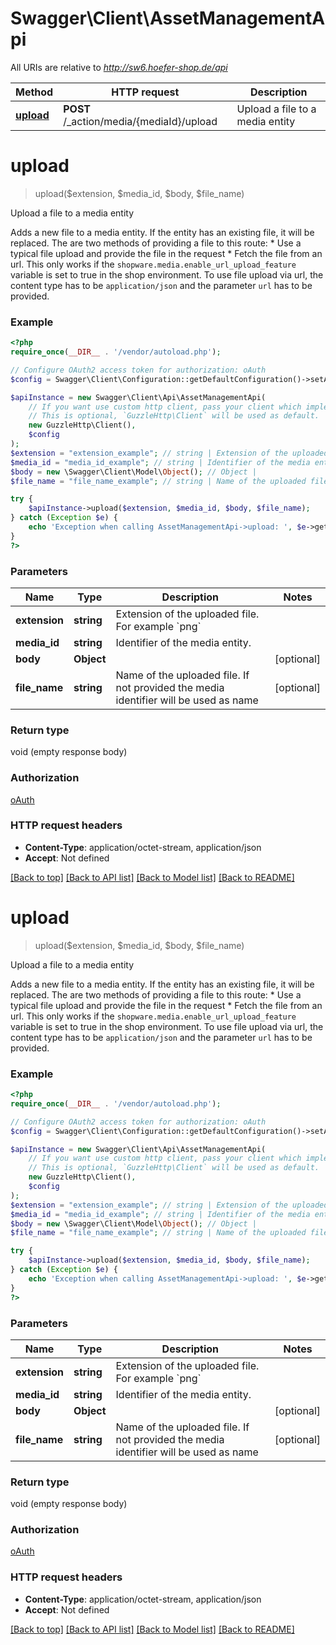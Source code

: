 # Swagger\Client\AssetManagementApi

All URIs are relative to *http://sw6.hoefer-shop.de/api*

Method | HTTP request | Description
------------- | ------------- | -------------
[**upload**](AssetManagementApi.md#upload) | **POST** /_action/media/{mediaId}/upload | Upload a file to a media entity

# **upload**
> upload($extension, $media_id, $body, $file_name)

Upload a file to a media entity

Adds a new file to a media entity. If the entity has an existing file, it will be replaced.  The are two methods of providing a file to this route:  * Use a typical file upload and provide the file in the request  * Fetch the file from an url. This only works if the `shopware.media.enable_url_upload_feature` variable is set to true in the shop environment. To use file upload via url, the content type has to be `application/json` and the parameter `url` has to be provided.

### Example
```php
<?php
require_once(__DIR__ . '/vendor/autoload.php');

// Configure OAuth2 access token for authorization: oAuth
$config = Swagger\Client\Configuration::getDefaultConfiguration()->setAccessToken('YOUR_ACCESS_TOKEN');

$apiInstance = new Swagger\Client\Api\AssetManagementApi(
    // If you want use custom http client, pass your client which implements `GuzzleHttp\ClientInterface`.
    // This is optional, `GuzzleHttp\Client` will be used as default.
    new GuzzleHttp\Client(),
    $config
);
$extension = "extension_example"; // string | Extension of the uploaded file. For example `png`
$media_id = "media_id_example"; // string | Identifier of the media entity.
$body = new \Swagger\Client\Model\Object(); // Object | 
$file_name = "file_name_example"; // string | Name of the uploaded file. If not provided the media identifier will be used as name

try {
    $apiInstance->upload($extension, $media_id, $body, $file_name);
} catch (Exception $e) {
    echo 'Exception when calling AssetManagementApi->upload: ', $e->getMessage(), PHP_EOL;
}
?>
```

### Parameters

Name | Type | Description  | Notes
------------- | ------------- | ------------- | -------------
 **extension** | **string**| Extension of the uploaded file. For example &#x60;png&#x60; |
 **media_id** | **string**| Identifier of the media entity. |
 **body** | **Object**|  | [optional]
 **file_name** | **string**| Name of the uploaded file. If not provided the media identifier will be used as name | [optional]

### Return type

void (empty response body)

### Authorization

[oAuth](../../README.md#oAuth)

### HTTP request headers

 - **Content-Type**: application/octet-stream, application/json
 - **Accept**: Not defined

[[Back to top]](#) [[Back to API list]](../../README.md#documentation-for-api-endpoints) [[Back to Model list]](../../README.md#documentation-for-models) [[Back to README]](../../README.md)

# **upload**
> upload($extension, $media_id, $body, $file_name)

Upload a file to a media entity

Adds a new file to a media entity. If the entity has an existing file, it will be replaced.  The are two methods of providing a file to this route:  * Use a typical file upload and provide the file in the request  * Fetch the file from an url. This only works if the `shopware.media.enable_url_upload_feature` variable is set to true in the shop environment. To use file upload via url, the content type has to be `application/json` and the parameter `url` has to be provided.

### Example
```php
<?php
require_once(__DIR__ . '/vendor/autoload.php');

// Configure OAuth2 access token for authorization: oAuth
$config = Swagger\Client\Configuration::getDefaultConfiguration()->setAccessToken('YOUR_ACCESS_TOKEN');

$apiInstance = new Swagger\Client\Api\AssetManagementApi(
    // If you want use custom http client, pass your client which implements `GuzzleHttp\ClientInterface`.
    // This is optional, `GuzzleHttp\Client` will be used as default.
    new GuzzleHttp\Client(),
    $config
);
$extension = "extension_example"; // string | Extension of the uploaded file. For example `png`
$media_id = "media_id_example"; // string | Identifier of the media entity.
$body = new \Swagger\Client\Model\Object(); // Object | 
$file_name = "file_name_example"; // string | Name of the uploaded file. If not provided the media identifier will be used as name

try {
    $apiInstance->upload($extension, $media_id, $body, $file_name);
} catch (Exception $e) {
    echo 'Exception when calling AssetManagementApi->upload: ', $e->getMessage(), PHP_EOL;
}
?>
```

### Parameters

Name | Type | Description  | Notes
------------- | ------------- | ------------- | -------------
 **extension** | **string**| Extension of the uploaded file. For example &#x60;png&#x60; |
 **media_id** | **string**| Identifier of the media entity. |
 **body** | **Object**|  | [optional]
 **file_name** | **string**| Name of the uploaded file. If not provided the media identifier will be used as name | [optional]

### Return type

void (empty response body)

### Authorization

[oAuth](../../README.md#oAuth)

### HTTP request headers

 - **Content-Type**: application/octet-stream, application/json
 - **Accept**: Not defined

[[Back to top]](#) [[Back to API list]](../../README.md#documentation-for-api-endpoints) [[Back to Model list]](../../README.md#documentation-for-models) [[Back to README]](../../README.md)

